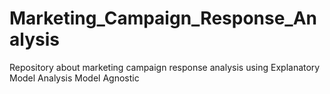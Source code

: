# Marketing_Campaign_Response_Analysis
Repository about marketing campaign response analysis using Explanatory Model Analysis Model Agnostic
